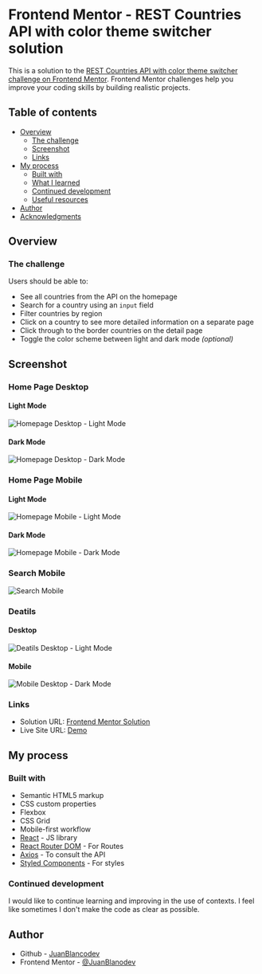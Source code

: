 # Frontend Mentor - REST Countries API with color theme switcher solution

This is a solution to the [REST Countries API with color theme switcher challenge on Frontend Mentor](https://www.frontendmentor.io/challenges/rest-countries-api-with-color-theme-switcher-5cacc469fec04111f7b848ca). Frontend Mentor challenges help you improve your coding skills by building realistic projects. 

## Table of contents

- [Overview](#overview)
  - [The challenge](#the-challenge)
  - [Screenshot](#screenshot)
  - [Links](#links)
- [My process](#my-process)
  - [Built with](#built-with)
  - [What I learned](#what-i-learned)
  - [Continued development](#continued-development)
  - [Useful resources](#useful-resources)
- [Author](#author)
- [Acknowledgments](#acknowledgments)

## Overview

### The challenge

Users should be able to:

- See all countries from the API on the homepage
- Search for a country using an `input` field
- Filter countries by region
- Click on a country to see more detailed information on a separate page
- Click through to the border countries on the detail page
- Toggle the color scheme between light and dark mode *(optional)*

## Screenshot

### Home Page Desktop
#### Light Mode
![Homepage Desktop - Light Mode](./screenshots/homepage_desktop_light-mode.png)
#### Dark Mode
![Homepage Desktop - Dark Mode](./screenshots/homepage_desktop_dark-mode.png)

### Home Page Mobile
#### Light Mode
![Homepage Mobile - Light Mode](./screenshots/homepage_mobile_light-mode.png)
#### Dark Mode
![Homepage Mobile - Dark Mode](./screenshots/homepage_mobile_dark-mode.png)

### Search Mobile
![Search Mobile](./screenshots/search_mobile.png)

### Deatils
#### Desktop
![Deatils Desktop - Light Mode](./screenshots/details_desktop.png)
#### Mobile
![Mobile Desktop - Dark Mode](./screenshots/details_mobile_dark-mode.png)

### Links

- Solution URL: [Frontend Mentor Solution](https://www.frontendmentor.io/solutions/frontend-mentor-rest-countries-api-with-color-theme-switcher-AYSwMqR--A)
- Live Site URL: [Demo](https://juanblancodev.github.io/api-countries-with-color-theme)

## My process

### Built with

- Semantic HTML5 markup
- CSS custom properties
- Flexbox
- CSS Grid
- Mobile-first workflow
- [React](https://reactjs.org/) - JS library
- [React Router DOM](https://reactrouter.com/en/main) - For Routes
- [Axios](https://axios-http.com/es/docs/intro) - To consult the API
- [Styled Components](https://styled-components.com/) - For styles

### Continued development

I would like to continue learning and improving in the use of contexts. I feel like sometimes I don't make the code as clear as possible.

## Author

- Github - [JuanBlancodev](https://github.com/JuanBlancodev)
- Frontend Mentor - [@JuanBlanodev](https://www.frontendmentor.io/profile/JuanBlancodev)
